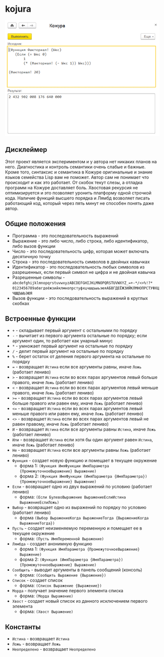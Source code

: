 # kojura

![kojura](img/img.png)

## Дисклеймер
Этот проект является экспериментом и у автора нет никаких планов на него. Диагностика и контроль семантики очень слабые и бажные.
Кроме того, синтаксис и семантика в Кожуре оригинальные и знание языков семейства Lisp вам не поможет.
Автор сам не понимает что происходит и как это работает. От скобок текут слезы, а отладка программ на Кожуре доставляет боль.
Хвостовая рекурсия не оптимизируется и это позволяет уронить платформу одной строчкой кода.
Наличие функций высшего порядка и Лямбд возволяет писать работающий код, который через пять минут не способен понять даже автор.

## Общие положения

* Программа - это последовательность выражений
* Выражение - это либо число, либо строка, либо идентификатор, либо вызов функции
* Число - это последовательность цифр, которая может включать десятичную точку
* Строка - это последовательность символов в двойных кавычках
* Идентификатор - это последовательность любых символов из разрешенных, если первый символ не цифра и не двойная кавычка
* Разрешенные символы - `abcdefghijklmnopqrstuvwxyzABCDEFGHIJKLMNOPQRSTUVWXYZ_=+-*/<>%!?* 0123456789абвгдеёжзийклмнопрстуфхцчшщъыьэюяАБВГДЕЁЖЗИЙКЛМНОПРСТУФХЦЧШЩЪЫЬЭЮЯ`
* Вызов функции - это последовательность выражений в круглых скобках

## Встроенные функции

* `+` - складывает первый аргумент с остальными по порядку
* `-` - вычитает из первого аргумента остальные по порядку; если аргумент один, то работает как унарный минус
* `*` - умножает первый аргумент на остальные по порядку
* `/` - делит первый аргумент на остальные по порядку
* `%` - берет остаток от деления первого аргумента на остальные по порядку
* `=` - возвращает `Истина` если все аргументы равны, иначе `Ложь` (работает лениво)
* `>` - возвращает `Истина` если во всех парах аргументов левый больше правого, иначе `Ложь` (работает лениво)
* `<` - возвращает `Истина` если во всех парах аргументов левый меньше правого, иначе `Ложь` (работает лениво)
* `>=` - возвращает `Истина` если во всех парах аргументов левый больше правого или равен ему, иначе `Ложь` (работает лениво)
* `<=` - возвращает `Истина` если во всех парах аргументов левый меньше правого или равен ему, иначе `Ложь` (работает лениво)
* `<>` - возвращает `Истина` если во всех парах аргументов левый не равен правому, иначе `Ложь` (работает лениво)
* `И` - возвращает `Истина` если все аргументы равны `Истина`, иначе `Ложь` (работает лениво)
* `Или` - возвращает `Истина` если хотя бы один аргумент равен `Истина`, иначе `Ложь` (работает лениво)
* `Не` - возвращает `Истина` если все аргументы равны `Ложь` (работает лениво)
* `Функция` - создает новую функцию и помещает в текущее окружение
  * форма 1: `(Функция ИмяФункции ИмяПараметра {ПромежуточноеВыражение} Выражение)`
  * форма 2: `(Функция ИмяФункции (ИмяПараметра {ИмяПараметра}) {ПромежуточноеВыражение} Выражение)`
* `Если` - возвращает одно из двух выражений по условию (работает лениво)
  * форма: `(Если БулевоВыражение ВыражениеЕслиИстина ВыражениеЕслиЛожь)`
* `Выбор` - возвращает одно из выражений по порядку по условию (работает лениво)
  * форма `(Выбор ВыражениеКогда ВыражениеТогда {ВыражениеКогда ВыражениеТогда})`
* `Пусть` - создает неизменяемую переменную и помещает ее в текущее окружение
  * форма: `(Пусть ИмяПеременной Выражение)`
* `Лямбда` - создает анонимную функцию
  * форма 1: `(Функция ИмяПараметра {ПромежуточноеВыражение} Выражение)`
  * форма 2: `(Функция (ИмяПараметра {ИмяПараметра}) {ПромежуточноеВыражение} Выражение)`
* `Сообщить` - выводит аргументы в панель сообщений (консоль)
  * форма: `(Сообщить Выражение {Выражение})`
* `Список` - создает список
  * форма: `(Список Выражение {Выражение})`
* `Морда` - получает значение первого элемента списка
  * форма: `(Морда Выражение)`
* `Хвост` - создает новый список из данного исключением первого элемента
  * форма: `(Хвост Выражение)`

## Константы

* `Истина` - возвращает `Истина`
* `Ложь` - возвращает `Ложь`
* `Неопределено` - возвращает `Неопределено`
